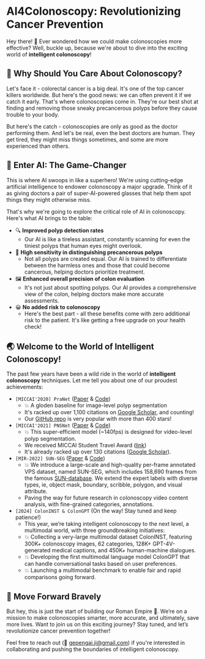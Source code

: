 # AI4Colonoscopy: Revolutionizing Cancer Prevention

Hey there! 👋 Ever wondered how we could make colonoscopies more effective? Well, buckle up, because we're about to dive into the exciting world of **intelligent colonoscopy**!

## 🏥 Why Should You Care About Colonoscopy?

Let's face it - colorectal cancer is a big deal. It's one of the top cancer killers worldwide. But here's the good news: we can often prevent it if we catch it early. That's where colonoscopies come in. They're our best shot at finding and removing those sneaky precancerous polyps before they cause trouble to your body.

But here's the catch - colonoscopies are only as good as the doctor performing them. And let's be real, even the best doctors are human. They get tired, they might miss things sometimes, and some are more experienced than others.

## 🤖 Enter AI: The Game-Changer

This is where AI swoops in like a superhero! We're using cutting-edge artificial intelligence to endower colonoscopy a major upgrade. Think of it as giving doctors a pair of super-AI-powered glasses that help them spot things they might otherwise miss.

That's why we're going to explore the critical role of AI in colonoscopy. Here's what AI brings to the table:

- 🔍 **Improved polyp detection rates**
    - Our AI is like a tireless assistant, constantly scanning for even the tiniest polyps that human eyes might overlook.
- 🎯 **High sensitivity in distinguishing precancerous polyps**
    - Not all polyps are created equal. Our AI is trained to differentiate between the harmless ones and those that could become cancerous, helping doctors prioritize treatment.
- 🖼️ **Enhanced overall precision of colon evaluation**
    - It's not just about spotting polyps. Our AI provides a comprehensive view of the colon, helping doctors make more accurate assessments.
- 😀 **No added risk to colonoscopy**
    - Here's the best part - all these benefits come with zero additional risk to the patient. It's like getting a free upgrade on your health check!

## 🌏 Welcome to the World of Intelligent Colonoscopy!

The past few years have been a wild ride in the world of **intelligent colonoscopy** techniques. Let me tell you about one of our proudest achievements:

- `[MICCAI'2020] PraNet` ([Paper](https://link.springer.com/chapter/10.1007/978-3-030-59725-2_26) & [Code](https://github.com/DengPingFan/PraNet))
    - 💥 A gloden baseline for image-level polyp segmentation
    - It's racked up over 1,100 citations on [Google Scholar](https://scholar.google.com/citations?view_op=view_citation&hl=en&user=kakwJ5QAAAAJ&authuser=1&citation_for_view=kakwJ5QAAAAJ:_B80troHkn4C), and counting!
    - Our [GitHub repo](https://github.com/DengPingFan/PraNet) is very popular with more than 400 stars!
- `[MICCAI'2021] PNSNet` ([Paper](https://link.springer.com/chapter/10.1007/978-3-030-87193-2_14) & [Code](https://github.com/GewelsJI/PNS-Net))
    - 💥 This super-efficient model (~140fps) is designed for video-level polyp segmentation.
    - We received MICCAI Student Travel Award ([link](https://www.miccai2021.org/en/MICCAI-2021-TRAVEL-AWARDS.html))
    - It's already racked up over 130 citations ([Google Scholar](https://scholar.google.com/citations?view_op=view_citation&hl=en&user=oaxKYKUAAAAJ&authuser=1&citation_for_view=oaxKYKUAAAAJ:MXK_kJrjxJIC)).
- `[MIR-2022] SUN-SEG` ([Paper](https://link.springer.com/article/10.1007/s11633-022-1371-y) & [Code](https://github.com/GewelsJI/VPS))
    - 💥 We introduce a large-scale and high-quality per-frame annotated VPS dataset, named SUN-SEG, which includes 158,690 frames from the famous [SUN-database](http://amed8k.sundatabase.org/). We extend the expert labels with diverse types, ie, object mask, boundary, scribble, polygon, and visual attribute.
    - Paving the way for future research in colonoscopy video content analysis, with fine-grained categories, annotations.
- `[2024] ColonINST & ColonGPT` (On the way! Stay tuned and keep patience!)
    - This year, we’re taking intelligent colonoscopy to the next level, a multimodal world, with three groundbreaking initiatives:
    - 💥 Collecting a very-large multimodal dataset ColonINST, featuring 300K+ colonoscopy images, 62 categories, 128K+ GPT-4V-generated medical captions, and 450K+ human-machine dialogues.
    - 💥 Developing the first multimodal language model ColonGPT that can handle conversational tasks based on user preferences.
    - 💥 Launching a multimodal benchmark to enable fair and rapid comparisons going forward.

## 🔭 Move Forward Bravely

But hey, this is just the start of building our Roman Empire 🔱. We’re on a mission to make colonoscopies smarter, more accurate, and ultimately, save more lives. Want to join us on this exciting journey? Stay tuned, and let’s revolutionize cancer prevention together!

Feel free to reach out (📧 gepengai.ji@gmail.com) if you're interested in collaborating and pushing the boundaries of intelligent colonoscopy.
